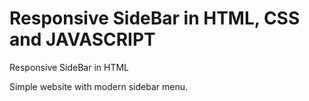 # Responsive SideBar in HTML, CSS and JAVASCRIPT
Responsive SideBar in HTML


Simple website with modern sidebar menu.
